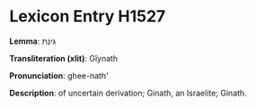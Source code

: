 # Lexicon Entry H1527

**Lemma**: גִּינַת

**Transliteration (xlit)**: Gîynath

**Pronunciation**: ghee-nath'

**Description**:
of uncertain derivation; Ginath, an Israelite; Ginath.
